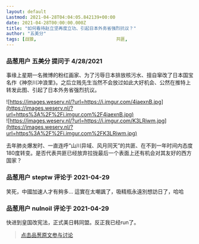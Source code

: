 ```yaml
---
layout: default
Lastmod: 2021-04-28T04:04:05.842139+00:00
date: 2021-04-28T00:00:00.000Z
title: "如何看待赵立坚再度立功、引起日本外务省强烈抗议？"
author: "五美分"
tags: [战狼,								共匪,								战犬,								加速主义,								赵立坚]
---
```



### 品葱用户 **五美分** 提问于 4/28/2021
    
事缘上星期一名微博的粉红画家、为了污辱日本排放核污水、擅自窜改了日本国宝名作《神奈川冲浪里》。之后立贱先生当然不会放过如此大好机会、公然在推特上转发此图、引起了日本外务省强烈抗议。  
  
![https://images.weserv.nl/?url=https://i.imgur.com/4iaexnB.jpg](https://images.weserv.nl/?url=https%3A%2F%2Fi.imgur.com%2F4iaexnB.jpg)  
![https://images.weserv.nl/?url=https://i.imgur.com/K3LRiwm.jpg](https://images.weserv.nl/?url=https%3A%2F%2Fi.imgur.com%2FK3LRiwm.jpg)  
  
去年肺炎爆发时、一直连呼“山川异域、风月同天”的共匪、在不到一年时间内态度180度转变。是否代表共匪已经放弃拉拢最后一个表面上还有机会对其友好的西方国家？
    
                

### 品葱用户 **steptw** 评论于 2021-04-29
        
笑死，中國加速人才有夠多... 這實在太嘲諷了，吸精瓶永遠別想訪日了，哈哈
        
                

### 品葱用户 **nulnoil** 评论于 2021-04-29
        
快进到皇国改宪法，正式美日韩同盟。反正我已经run了。
        
                





> [点击品葱原文参与讨论](https://pincong.rocks/question/38396)


